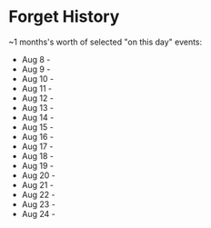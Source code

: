 # Forget History 

~1 months's worth of selected "on this day" events: 

* Aug 8  - 
* Aug 9  -
* Aug 10 -
* Aug 11 -
* Aug 12 -
* Aug 13 -
* Aug 14 -
* Aug 15 -
* Aug 16 -
* Aug 17 -
* Aug 18 -
* Aug 19 -
* Aug 20 -
* Aug 21 -
* Aug 22 -
* Aug 23 -
* Aug 24 -

